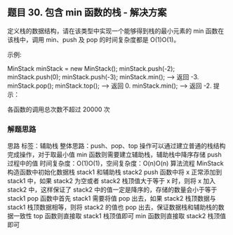 ## 题目 30. 包含 min 函数的栈 - 解决方案

定义栈的数据结构，请在该类型中实现一个能够得到栈的最小元素的 min 函数在该栈中，调用 min、push 及 pop 的时间复杂度都是 O(1)O(1)。

示例:


MinStack minStack = new MinStack();
minStack.push(-2);
minStack.push(0);
minStack.push(-3);
minStack.min();   --> 返回 -3.
minStack.pop();
minStack.top();      --> 返回 0.
minStack.min();   --> 返回 -2.
提示：

各函数的调用总次数不超过 20000 次

### 解题思路
  思路
标签：辅助栈
整体思路：push、pop、top 操作可以通过建立普通的栈结构完成操作，对于取最小值 min 函数则需要建立辅助栈，辅助栈中降序存储 push 过程中的值
时间复杂度：O(1)O(1)，空间复杂度：O(n)O(n)
算法流程
MinStack 构造函数中初始化数据栈 stack1 和辅助栈 stack2
push 函数中将 x 正常添加到 stack1 中，如果 stack2 为空或者 stack2 栈顶值大于等于 x 时，则将 x 加入 stack2 中，这样保证了 stack2 中的值一定是降序的，存储的数量会小于等于 stack1
pop 函数中首先 stack1 需要将值 pop 出去，如果 stack2 栈顶数据与 stack1 栈顶数据相等，则将 stack2 的值也 pop 出去，保证数据栈和辅助栈的数据一致性
top 函数则直接取 stack1 栈顶值即可
min 函数则直接取 stack2 栈顶值即可
